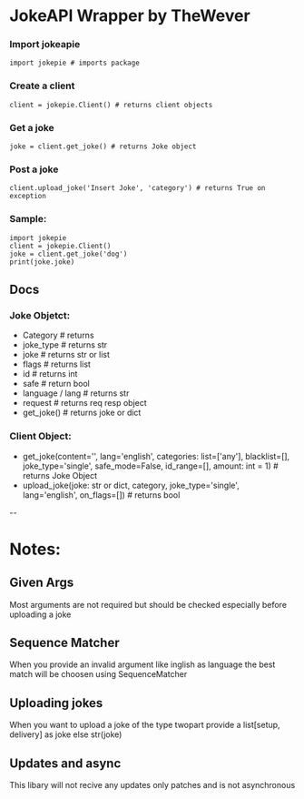 # JokeAPI Wrapper by TheWever
### Import jokeapie
```
import jokepie # imports package
```

### Create a client
```
client = jokepie.Client() # returns client objects
```

### Get a joke
```
joke = client.get_joke() # returns Joke object
```

### Post a joke
```
client.upload_joke('Insert Joke', 'category') # returns True on exception
```

### Sample:
```
import jokepie
client = jokepie.Client()
joke = client.get_joke('dog')
print(joke.joke)
```

## Docs
### Joke Objetct:
- Category # returns
- joke_type # returns str
- joke # returns str or list
- flags # returns list
- id # returns int
- safe # return bool
- language / lang # returns str
- request # returns req resp object
- get\_joke() # returns joke or dict

### Client Object:
- get\_joke(content='', lang='english', categories: list=['any'], blacklist=[], joke_type='single', safe_mode=False, id_range=[], amount: int = 1) # returns Joke Object
- upload\_joke(joke: str or dict, category, joke_type='single', lang='english', on_flags=[]) # returns bool

--
# Notes:
## Given Args
Most arguments are not required but should be checked especially before uploading a joke
## Sequence Matcher
When you provide an invalid argument like inglish as language the best match will be choosen using SequenceMatcher
## Uploading jokes
When you want to upload a joke of the type twopart provide a list[setup, delivery] as joke else str(joke)
## Updates and async
This libary will not recive any updates only patches and is not asynchronous
